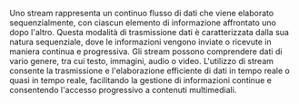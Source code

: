 Uno stream rappresenta un continuo flusso di dati che viene elaborato sequenzialmente, con ciascun elemento di informazione affrontato uno dopo l'altro. Questa modalità di trasmissione dati è caratterizzata dalla sua natura sequenziale, dove le informazioni vengono inviate o ricevute in maniera continua e progressiva. Gli stream possono comprendere dati di vario genere, tra cui testo, immagini, audio o video. L'utilizzo di stream consente la trasmissione e l'elaborazione efficiente di dati in tempo reale o quasi in tempo reale, facilitando la gestione di informazioni continue e consentendo l'accesso progressivo a contenuti multimediali.